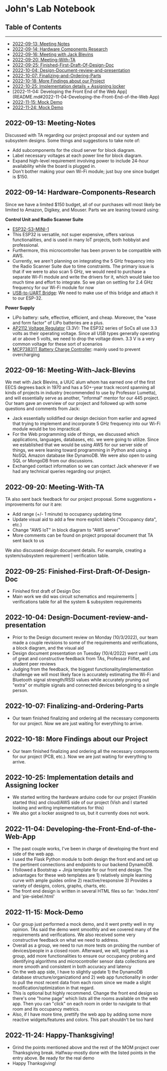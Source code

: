 # John's Lab Notebook
## Table of Contents
---
- [2022-09-13: Meeting Notes](README.md#2022-09-13-meeting-notes)
- [2022-09-14: Hardware Components Research](README.md#2022-09-14-Hardware-Components-research)
- [2022-09-16: Meeting with Jack Blevins](README.md#2022-09-14-Meeting-With-Jack-Kilby)
- [2022-09-20: Meeting-With-TA](README.md#2022-09-20-Meeting-With-TA)
- [2022-09-25: Finished-First-Draft-Of-Design-Doc](README.md#2022-09-25-Finished-First-Draft-Of-Design-Doc)
- [2022-10-04: Design-Document-review-and-presentation](README.md#2022-09-25-Design-Document-review-and-presentation)
- [2022-10-07: Finalizing-and-Ordering-Parts](README.md#2022-10-07-Finalizing-and-Ordering-Parts)
- [2022-10-18: More Findings about our Project](README.md#2022-10-18-More-Findings-about-our-Project)
- [2022-10-25: Implementation details + Assigning locker](README.md#2022-10-25-Implementation-details-and-Assigning-locker)
- [2022-11-04: Developing the Front End of the Web App](README.md#2022-11-04-Developing-the-Front-End-of-the-Web App)
- [2022-11-15: Mock Demo](README.md#2022-11-15-Mock-Demo)
- [2022-11-24: Mock Demo](README.md#2022-11-24-Happy-Thanksgiving!)

## 2022-09-13: Meeting-Notes

Discussed with TA regarding our project proposal and our system and subsystem designs. Some things and suggestions to take note of:
- Add subcomponents for the cloud server for block diagram.
- Label necessary voltages at each power line for block diagram.
- Expand high-level requirement involving power to include 24-hour availability while the board is plugged in.
- Don't bother making your own Wi-Fi module; just buy one since budget is $150.

## 2022-09-14: Hardware-Components-Research

Since we have a limited $150 budget, all of our purchases will most likely be limited to Amazon, Digikey, and Mouser. Parts we are leaning toward using:

**Control Unit and Radio Scanner Suite**
  - [ESP32-S3-MINI-1](https://www.espressif.com/sites/default/files/documentation/esp32-s3-wroom-2_datasheet_en.pdf)
- This ESP32 is versatile, not super expensive, offers various functionalities, and is used in many IoT projects, both hobbyist and professional.
- Furthermore, this microcontroller has been proven to be compatible with AWS. 
- Currently, we aren't planning on integrating the 5 GHz frequency into the Radio Scanner Suite due to time constraints. The primary issue is that if we were to also scan 5 GHz, we would need to purchase a separate Wi-Fi module and write the drivers for it, which would take too much time and effort to integrate. So we plan on settling for 2.4 GHz frequency for our Wi-Fi module for now
- [USB-to-UART Bridge](http://esp32.net/usb-uart/): We need to make use of this bridge and attach it to our ESP-32. 

**Power Supply**
- LiPo battery: safe, effective, efficient, and cheap. Moreover, the "ease and form factor" of LiPo batteries are a plus.
- [AP2112 Voltage Regulator](https://www.digikey.com/en/products/detail/diodes-incorporated/AP2112M-3-3TRG1/5305555) (3.3V): The ESP32 series of SoCs all use 3.3 volts as their operating voltage. Since all USB types generally operating at or above 5 volts, we need to drop the voltage down. 3.3 V is a very common voltage for these sort of scenarios
- [MCP73831T Battery Charge Controller](https://www.digikey.com/en/products/detail/microchip-technology/MCP73831T-2DCI-OT/1979804): mainly used to prevent overcharging

## 2022-09-16: Meeting-With-Jack-Blevins

We met with Jack Blevins, a UIUC alum whom has earned one of the first EECS degrees
back in 1970 and has a 50+-year track record spanning all kinds of
projects in industry (recommended to use by Professor Lumetta), and will essentially serve as another, "informal" mentor for our 445 project. Our team gave an overview of our project and followed up with some questions and comments from Jack:

- Jack essentially solidified our design decision from earlier and agreed that trying to implement and incorporate 5 GHz frequency into our Wi-Fi module would be too impractical. 
- For the Web programming side of things, we discussed which applications, languages, databases, etc. we were going to utilize. Since we established that we would be using AWS for our server side of things, we were leaning toward programming in Python and using a NoSQL Amazon database like DynamoDB. We were also open to using SQL or MongoDB from our discussions.
- Exchanged contact information so we can contact Jack whenever if we had any technical queries regarding our project.

## 2022-09-20: Meeting-With-TA

TA also sent back feedback for our project proposal. Some suggestions + improvements for our it are:

- Add range (+/- 1 minute) to occupancy updating time
- Update visual aid to add a few more explicit labels ("Occupancy data", etc.)
- Change "AWS IoT" in block diagram to "AWS server"
- More comments can be found on project proposal document that TA sent back to us 

We also discussed design document details. For example, creating a system/subsystem requirement | verification table. 

## 2022-09-25: Finished-First-Draft-Of-Design-Doc

- Finished first draft of Design Doc
- Main work we did was circuit schematics and requirements | verifications table for all the system & subsystem requirements

## 2022-10-04: Design-Document-review-and-presentation

- Prior to the Design document review on Monday (10/3/2022), our team made a couple revisions to some of the requirements and verifications, a block diagram, and the visual aid
- Design document presentation on Tuesday (10/4/2022) went well! Lots of great and constructive feedback from TAs, Professor Fliflet, and student peer reviews
- Judging from the feedback, the biggest functionality/implementation challenge we will most likely face is accurately estimating the Wi-Fi and Bluetooth signal strength/RSSI values while accurately pruning out "extra" or multiple signals and connected devices belonging to a single person.

## 2022-10-07: Finalizing-and-Ordering-Parts

- Our team finished finalizing and ordering all the necessary components for our project. Now we are just waiting for everything to arrive.

## 2022-10-18: More Findings about our Project 

- Our team finished finalizing and ordering all the necessary components for our project (PCB, etc.). Now we are just waiting for everything to arrive.

## 2022-10-25: Implementation details and Assigning locker

- We started writing the hardware arduino code for our project (Franklin started this) and cloud/AWS side of our project (Vish and I started looking and writing implementations for this)
- We also got a locker assigned to us, but it currently does not work.

## 2022-11-04: Developing-the-Front-End-of-the-Web-App

- The past couple works, I've been in charge of developing the front end side of the web app. 
- I used the Flask Python module to both design the front end and set up the pertinent connections and endpoints to our backend DynamoDB.
- I followed a Bootstrap + Jinja template for our front end design. The advantages for these web templates are 1) relatively simple learning curve with ample guides online 2) reactive/responsive 3) Provides a variety of designs, colors, graphs, charts, etc.
- The front end design is written in several HTML files so far: 'index.html' and 'pie-siebel.html'

## 2022-11-15: Mock-Demo
- Our group just performed a mock demo, and it went pretty well in my opinion. TAs said the demo went smoothly and we covered many of the requirements and verifications. We also received some very constructive feedback on what we need to address.
- Overall as a group, we need to run more tests on probing the number of devices/people in a closed room. Afterward, we will, together as a group, add more functionalities to ensure our occupancy probing and identifying algorithms and microcontroller sensor data collections are more smooth and consistent in both accuracy and latency
- On the web app side, I have to slightly update 1) the DynamoDB database structure/organizationd and 2) web app functionality in order to pull the most recent data from each room since we made a slight modification/optimization in that regard.
- This is optional but highly recommend. Change the front end design so there's one "home page" which lists all the rooms available on the web app. Then you can "click" on each room in order to navigate to that room and its occupancy metrics. 
- Also, if I have more time, prettify the web app by adding some more reactive widgets/features and colors. This part shouldn't be too hard

## 2022-11-24: Happy-Thanksgiving!
- Grind the points mentioned above and the rest of the MOM project over Thanksgiving break. Halfway-mostly done with the listed points in the entry above. Be ready for the real demo
- Happy Thanksgiving!








